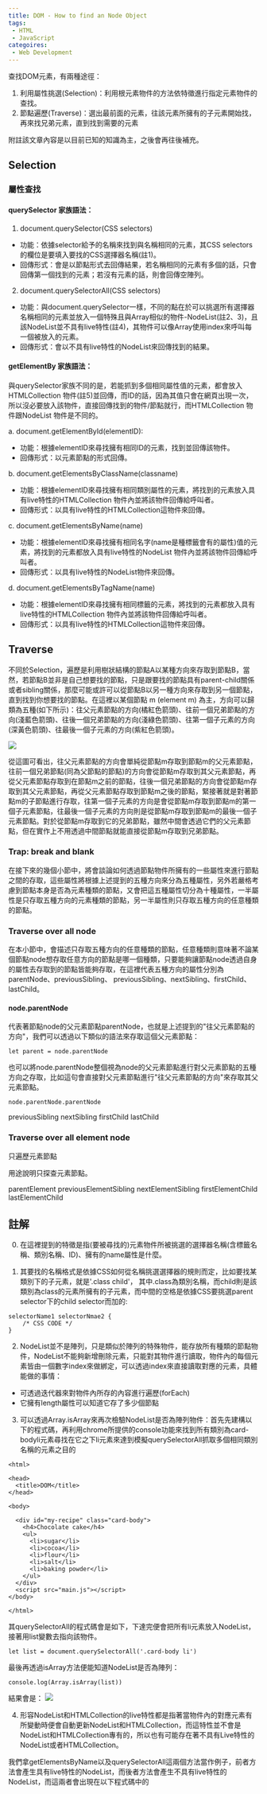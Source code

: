 ```yaml
---
title: DOM - How to find an Node Object
tags:
 - HTML
 - JavaScript
categoires:
 - Web Development
---
```




查找DOM元素，有兩種途徑：
1. 利用屬性挑選(Selection)：利用根元素物件的方法依特徵進行指定元素物件的查找。
2. 節點遍歷(Traverse)：選出最前面的元素，往該元素所擁有的子元素開始找，再來找兄弟元素，直到找到需要的元素

附註該文章內容是以目前已知的知識為主，之後會再往後補充。

## Selection

### 屬性查找

#### querySelector 家族語法：
1. document.querySelector(CSS selectors)

- 功能：依據selector給予的名稱來找到與名稱相同的元素，其CSS selectors的欄位是要填入要找的CSS選擇器名稱(註1)。
- 回傳形式：會是以節點形式去回傳結果，若名稱相同的元素有多個的話，只會回傳第一個找到的元素；若沒有元素的話，則會回傳空陣列。


2. document.querySelectorAll(CSS selectors)

- 功能：與document.querySelector一樣，不同的點在於可以挑選所有選擇器名稱相同的元素並放入一個特殊且與Array相似的物件-NodeList(註2、3)，且該NodeList並不具有live特性(註4)，其物件可以像Array使用index來呼叫每一個被放入的元素。
- 回傳形式：會以不具有live特性的NodeList來回傳找到的結果。

#### getElementBy 家族語法：
與querySelector家族不同的是，若能抓到多個相同屬性值的元素，都會放入HTMLCollection 物件(註5)並回傳，而ID的話，因為其值只會在網頁出現一次，所以沒必要放入該物件，直接回傳找到的物件/節點就行，而HTMLCollection 物件跟NodeList 物件是不同的。

a. document.getElementById(elementID):

- 功能：根據elementID來尋找擁有相同ID的元素，找到並回傳該物件。
- 回傳形式：以元素節點的形式回傳。

b. document.getElementsByClassName(classname)

- 功能：根據elementID來尋找擁有相同類別屬性的元素，將找到的元素放入具有live特性的HTMLCollection 物件內並將該物件回傳給呼叫者。
- 回傳形式：以具有live特性的HTMLCollection這物件來回傳。


c. document.getElementsByName(name)
 
- 功能：根據elementID來尋找擁有相同名字(name是種標籤會有的屬性)值的元素，將找到的元素都放入具有live特性的NodeList 物件內並將該物件回傳給呼叫者。
- 回傳形式：以具有live特性的NodeList物件來回傳。

d. document.getElementsByTagName(name)

- 功能：根據elementID來尋找擁有相同標籤的元素，將找到的元素都放入具有live特性的HTMLCollection 物件內並將該物件回傳給呼叫者。
- 回傳形式：以具有live特性的HTMLCollection這物件來回傳。


## Traverse

不同於Selection，遍歷是利用樹狀結構的節點A以某種方向來存取到節點B，當然，若節點B並非是自己想要找的節點，只是跟要找的節點具有parent-child關係或者sibling關係，那麼可能或許可以從節點B以另一種方向來存取到另一個節點，直到找到你想要找的節點。在這裡以某個節點 m (element m) 為主，方向可以歸類為五種(如下所示)：往父元素節點的方向(橘紅色箭頭)、往前一個兄弟節點的方向(淺藍色箭頭)、往後一個兄弟節點的方向(淺綠色箭頭)、往第一個子元素的方向(深黃色箭頭)、往最後一個子元素的方向(紫紅色箭頭)。

![](https://res.cloudinary.com/dqfxgtyoi/image/upload/v1630312874/blog/dom_Manipulation/traverseDirection_oelny2.png)


從這圖可看出，往父元素節點的方向會單純從節點m存取到節點m的父元素節點，往前一個兄弟節點(同為父節點的節點)的方向會從節點m存取到其父元素節點，再從父元素節點存取到在節點m之前的節點，往後一個兄弟節點的方向會從節點m存取到其父元素節點，再從父元素節點存取到節點m之後的節點，緊接著就是對著節點m的子節點進行存取，往第一個子元素的方向是會從節點m存取到節點m的第一個子元素節點，往最後一個子元素的方向則是從節點m存取到節點m的最後一個子元素節點。對於從節點m存取到它的兄弟節點，雖然中間會透過它們的父元素節點，但在實作上不用透過中間節點就能直接從節點m存取到兄弟節點。

### Trap: break and blank


在接下來的幾個小節中，將會談論如何透過節點物件所擁有的一些屬性來進行節點之間的存取，這些屬性將根據上述提到的五種方向來分為五種屬性，另外若嚴格考慮到節點本身是否為元素種類的節點，又會把這五種屬性切分為十種屬性，一半屬性是只存取五種方向的元素種類的節點，另一半屬性則只存取五種方向的任意種類的節點。


### Traverse over all node

在本小節中，會描述只存取五種方向的任意種類的節點，任意種類則意味著不論某個節點node想存取任意方向的節點是哪一個種類，只要能夠讓節點node透過自身的屬性去存取到的節點皆能夠存取，在這裡代表五種方向的屬性分別為parentNode、previousSibling、
previousSibling、nextSibling、firstChild、lastChild。

#### node.parentNode 

代表著節點node的父元素節點parentNode，也就是上述提到的"往父元素節點的方向"，我們可以透過以下類似的語法來存取這個父元素節點：

```
let parent = node.parentNode
```

也可以將node.parentNode整個視為node的父元素節點進行對父元素節點的五種方向之存取，比如這句會直接對父元素節點進行"往父元素節點的方向"來存取其父元素節點。

```
node.parentNode.parentNode
```


previousSibling
nextSibling
firstChild
lastChild

### Traverse over all element node
只遍歷元素節點

用途說明只探查元素節點。

parentElement
previousElementSibling
nextElementSibling
firstElementChild
lastElementChild


## 註解

0. 在這裡提到的特徵是指(要被尋找的)元素物件所被挑選的選擇器名稱(含標籤名稱、類別名稱、ID)、擁有的name屬性是什麼。


1. 其要找的名稱格式是依據CSS如何從名稱挑選選擇器的規則而定，比如要找某類別下的子元素，就是'.class child'，
其中.class為類別名稱，而child則是該類別為class的元素所擁有的子元素，而中間的空格是依據CSS要挑選parent selector下的child selector而加的: 

```
selectorName1 selectorNmae2 {
	/* CSS CODE */
}
```

2. NodeList並不是陣列，只是類似於陣列的特殊物件，能存放所有種類的節點物件，NodeList不能夠新增刪除元素，只能對其物件進行讀取，物件內的每個元素皆由一個數字index來做綁定，可以透過index來直接讀取對應的元素，具體能做的事情：

- 可透過迭代器來對物件內所存的內容進行遍歷(forEach)
- 它擁有length屬性可以知道它存了多少個節點


3. 可以透過Array.isArray來再次檢驗NodeList是否為陣列物件：首先先建構以下的程式碼，再利用chrome所提供的console功能來找到所有類別為card-bodyli元素尋找在它之下li元素來達到模擬querySelectorAll抓取多個相同類別名稱的元素之目的
```
<html>

<head>
  <title>DOM</title>
</head>

<body>

  <div id="my-recipe" class="card-body">
    <h4>Chocolate cake</h4>
    <ul>
      <li>sugar</li>
      <li>cocoa</li>
      <li>flour</li>
      <li>salt</li>
      <li>baking powder</li>
    </ul>
  </div>
  <script src="main.js"></script>
</body>

</html>

```

其querySelectorAll的程式碼會是如下，下達完便會把所有li元素放入NodeList，接著用list變數去指向該物件。

```
let list = document.querySelectorAll('.card-body li')
```

最後再透過isArray方法便能知道NodeList是否為陣列：
```
console.log(Array.isArray(list))
```

結果會是：
![](https://res.cloudinary.com/dqfxgtyoi/image/upload/v1630077428/blog/dom_Manipulation/arrayCheckExample_sknq9w.png)

4. 形容NodeList和HTMLCollection的live特性都是指著當物件內的對應元素有所變動時便會自動更新NodeList和HTMLCollection，而這特性並不會是NodeList和HTMLCollection專有的，所以也有可能存在著不具有Live特性的NodeList或者HTMLCollection。


我們拿getElementsByName以及querySelectorAll這兩個方法當作例子，前者方法會產生具有live特性的NodeList，而後者方法會產生不具有live特性的NodeList，而這兩者會出現在以下程式碼中的<script>標籤並放入console來觀測網頁元素內容的變動是否改變NodeList的長度，若有的話，代表其NodeList就具有live特性，而沒有則表示不具有其特性。程式碼是以Kuro Hsu在iT邦提供的程式碼為基礎來修改的。
```
<div id="outer">
	<div name="inner">inner1</div>
        <div name="inner">inner2</div>
        <div name="inner">inner3</div>
        <div name="inner">inner4</div>
        <div name="inner">inner5</div>
</div>

<script>
	getElementsByName/querySelectorAll
</script>

```
首先，我們先來看看getElementsByName的表現以及將程式碼合併成可觀測的程度，在這裡由於querySelectorAll只會挑類別，所以為了和querySelectorAll保持一致的結果，特地讓程式碼去挑選name為inner，且所有div元素的name都是inner。

```
<div id="outer" name="inner">
        <div name="inner">inner1</div>
        <div name="inner">inner2</div>
        <div name="inner">inner3</div>
        <div name="inner">inner4</div>
        <div name="inner">inner5</div>
</div>
      
<script>
      
        // <div id="outer">
        let outerDiv = document.getElementById('outer');
      
        // 所有name為inner的元素
        let allInner = document.getElementsByName('inner');
      
        // 清空前，name為inner的元素還剩多少個
        console.log(allInner.length);    
      
        // 清空 <div id="outer"> 下的節點
        outerDiv.innerHTML = '';
      
        // 清空後，name為inner的元素還剩多少個
	console.log(allInner.length); 
</script>
```

其結果會是：console內顯示javascript的執行過程，你可以發現第一筆印出的資料是表示著(與NodeList相關的)元素變更前的NodeList長度，第二筆則是變更後的長度，可以發現第二筆會因為內部的div被清空而減少許多。

![](https://res.cloudinary.com/dqfxgtyoi/image/upload/v1630087942/blog/dom_Manipulation/liveNodeListExample_qxluxa.png)

再來就是改放querySelectorAll以及合併相關程式碼來觀察：
```
<div id="outer" name="inner">
        <div name="inner">inner1</div>
        <div name="inner">inner2</div>
        <div name="inner">inner3</div>
        <div name="inner">inner4</div>
        <div name="inner">inner5</div>
</div>
  
<script>
      
        // <div id="outer">
        let outerDiv = document.getElementById('outer');
      
        // 所有div的元素
        let allInner = document.querySelectorAll('div')
      
        // 清空前，div還剩多少個
        console.log(allInner.length);    
      
        // 清空 <div id="outer"> 下的節點
        outerDiv.innerHTML = '';
      
        // 清空後，div元素還剩多少個
        console.log(allInner.length); 
</script>

```

其結果如下所示：可以發現第一筆和第二筆都維持6，而這6剛好是所有div的元素數
![](https://res.cloudinary.com/dqfxgtyoi/image/upload/v1630087942/blog/dom_Manipulation/notLiveNodeListExample_nxzmrq.png)

如果在這個基礎下，在最後一個console前添加以下程式碼的話，

```
allInner = document.querySelectorAll('div')
```
結果會變成第二筆會因為重新計算而減少許多，這代表著該NodeList是不具有live特性，而前者方法是具有live特性的

![](https://res.cloudinary.com/dqfxgtyoi/image/upload/v1630088620/blog/dom_Manipulation/notLive2Live_mlavsq.png)



5. HTMLCollection 跟 NodeList 是類似於陣列的物件，除了本身只能存元素節點這物件以外，其餘功能性大致和NodeList一樣，擁有：

- 每個元素都有數字index來綁定，好方便透過index去讀取對應的元素
- 擁有length屬性去得知物件目前所存的內容大小 
- 可透過迭代器來對物件內所存的內容進行遍歷(forEach)
 



## 參考資料
1. NodeList物件，https://developer.mozilla.org/en-US/docs/Web/API/NodeList
2. Node object vs. Element object，https://stackoverflow.com/questions/9979172/difference-between-node-object-and-element-object
3. DOM API 查找節點，https://ithelp.ithome.com.tw/articles/10191765
4. querySelectorAll 回傳的NodeList，https://developer.mozilla.org/en-US/docs/Web/API/Document/querySelectorAll
5. getElementsByTagName 回傳的HTMLCollection，https://developer.mozilla.org/en-US/docs/Web/API/Document/getElementsByTagName
6. getElementsByClassName 回傳的HTMLCollection，https://developer.mozilla.org/en-US/docs/Web/API/Document/getElementsByClassName
7. getElementsByName 回傳的NodeList，https://developer.mozilla.org/en-US/docs/Web/API/Document/getElementsByName   
